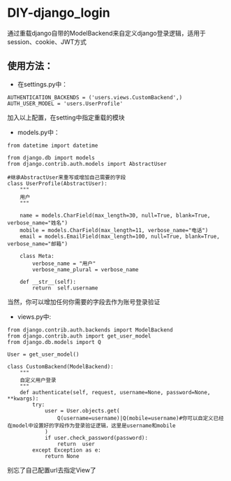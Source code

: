 # DIY-django_login
通过重载django自带的ModelBackend来自定义django登录逻辑，适用于session、cookie、JWT方式

## 使用方法：

- 在settings.py中：
```
AUTHENTICATION_BACKENDS = ('users.views.CustomBackend',)
AUTH_USER_MODEL = 'users.UserProfile'
```
加入以上配置，在setting中指定重载的模块

- models.py中：
```
from datetime import datetime

from django.db import models
from django.contrib.auth.models import AbstractUser

#继承AbstractUser来重写或增加自己需要的字段
class UserProfile(AbstractUser):
    """
    用户
    """

    name = models.CharField(max_length=30, null=True, blank=True, verbose_name="姓名")
    mobile = models.CharField(max_length=11, verbose_name="电话")
    email = models.EmailField(max_length=100, null=True, blank=True, verbose_name="邮箱")

    class Meta:
        verbose_name = "用户"
        verbose_name_plural = verbose_name

    def __str__(self):
        return  self.username
```
当然，你可以增加任何你需要的字段去作为账号登录验证

- views.py中:
```
from django.contrib.auth.backends import ModelBackend
from django.contrib.auth import get_user_model
from django.db.models import Q

User = get_user_model()

class CustomBackend(ModelBackend):
    """
    自定义用户登录
    """
    def authenticate(self, request, username=None, password=None, **kwargs):
        try:
            user = User.objects.get(
                Q(username=username)|Q(mobile=username)#你可以自定义已经在model中设置好的字段作为登录验证逻辑，这里是username和mobile
            )
            if user.check_password(password):
                return  user
        except Exception as e:
            return None
```
别忘了自己配置url去指定View了
